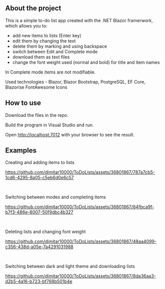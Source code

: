 ## About the project

This is a simple to-do list app created with the .NET Blazor framerwork, which allows you to:

* add new items to lists (Enter key)
* edit them by changing the text
* delete them by marking and using backspace
* switch between Edit and Complete mode
* download them as text files
* change the font weight used (normal and bold) for title and item names

In Complete mode items are not modifiable.

Used technologies - Blazor, Blazor Bootstrap, PostgreSQL, EF Core, Blazorise FontAwesome Icons

## How to use

Download the files in the repo. <br>

Build the program in Visual Studio and run. <br>

Open [http://localhost:7012](http://localhost:7012) with your browser to see the result.

## Examples

Creating and adding items to lists

https://github.com/dimitar10000/ToDoLists/assets/36801867/787a7cb5-1cd6-4295-8a05-c5eb6d0e6c57

<br>

Switching between modes and completing items

https://github.com/dimitar10000/ToDoLists/assets/36801867/84fbca9f-b7f3-486e-8007-50f9dbc4b327

<br>

Deleting lists and changing font weight

https://github.com/dimitar10000/ToDoLists/assets/36801867/48aa4099-c356-438d-a05e-7a4291031988

<br>

Switching between dark and light theme and downloading lists

https://github.com/dimitar10000/ToDoLists/assets/36801867/8da36aa3-d2b5-4a16-b723-bf768b501b4e

